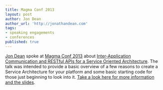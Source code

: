 ```yaml
---
title: Magma Conf 2013
layout: post
author: Jon Dean
author_url: 'http://jonathandean.com'
tags:
- speaking engagements
- conferences
published: true
---
```


[Jon Dean](http://jonathandean.com) spoke at [Magma Conf 2013](http://magmaconf.com/) about [Inter-Application Communication and RESTful APIs for a Service Oriented Architecture](http://jonathandean.com/2013/06/magma-conf-2013-slides/). The talk was intended to provide a basic overview of a few reasons to create a Service Architecture for your platform and some basic starting code for those just beginning to look into it. [Take a look here for more information and the slides](http://jonathandean.com/2013/06/magma-conf-2013-slides/).